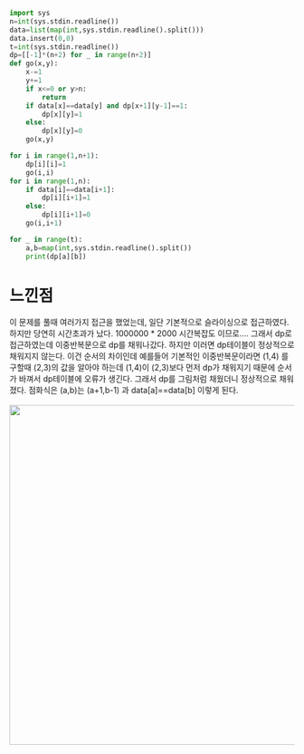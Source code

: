 ```py
import sys
n=int(sys.stdin.readline())
data=list(map(int,sys.stdin.readline().split()))
data.insert(0,0)
t=int(sys.stdin.readline())
dp=[[-1]*(n+2) for _ in range(n+2)]
def go(x,y):
    x-=1
    y+=1
    if x<=0 or y>n:
        return
    if data[x]==data[y] and dp[x+1][y-1]==1:
        dp[x][y]=1
    else:
        dp[x][y]=0
    go(x,y)

for i in range(1,n+1):
    dp[i][i]=1
    go(i,i)
for i in range(1,n):
    if data[i]==data[i+1]:
        dp[i][i+1]=1
    else:
        dp[i][i+1]=0
    go(i,i+1)

for _ in range(t):
    a,b=map(int,sys.stdin.readline().split())
    print(dp[a][b])
```
<h1>느낀점</h1>
이 문제를 풀때 여러가지 접근을 했었는데, 일단 기본적으로 슬라이싱으로 접근하였다.
하지만 당연히 시간초과가 났다. 1000000 * 2000 시간복잡도 이므로....
그래서 dp로 접근하였는데 이중반복문으로 dp를 채워나갔다. 하지만 이러면 dp테이블이 정상적으로 채워지지 않는다. 이건 순서의 차이인데
예를들어 기본적인 이중반복문이라면 (1,4) 를 구할때 (2,3)의 값을 알아야 하는데 (1,4)이 (2,3)보다 먼저 dp가 채워지기 때문에
순서가 바껴서 dp테이블에 오류가 생긴다. 그래서 dp를 그림처럼 채웠더니 정상적으로 채워졌다.
점화식은 (a,b)는 (a+1,b-1) 과 data[a]==data[b] 이렇게 된다. <br><br>
<img src="https://github.com/SeungMin2001/TIL_PS/blob/main/BOJ_py/%E1%84%89%E1%85%B3%E1%84%8F%E1%85%B3%E1%84%85%E1%85%B5%E1%86%AB%E1%84%89%E1%85%A3%E1%86%BA%202025-02-13%20%E1%84%8B%E1%85%A9%E1%84%92%E1%85%AE%206.22.09.jpg" width="600">
